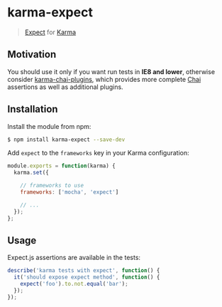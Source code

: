 karma-expect
============

> [Expect](https://github.com/LearnBoost/expect.js/) for [Karma](http://karma-runner.github.io)

Motivation
----------

You should use it only if you want run tests in **IE8 and lower**, otherwise consider [karma-chai-plugins](https://github.com/princed/karma-chai-plugins/), which provides more complete [Chai](http://chaijs.com/) assertions as well as additional plugins.

Installation
------------

Install the module from npm:

```sh
$ npm install karma-expect --save-dev
```

Add `expect` to the `frameworks` key in your Karma configuration:

```js
module.exports = function(karma) {
  karma.set({

    // frameworks to use
    frameworks: ['mocha', 'expect']

    // ...
  });
};
```


Usage
-----

Expect.js assertions are available in the tests:

```js
describe('karma tests with expect', function() {
  it('should expose expect method', function() {
    expect('foo').to.not.equal('bar');
  });
});
```